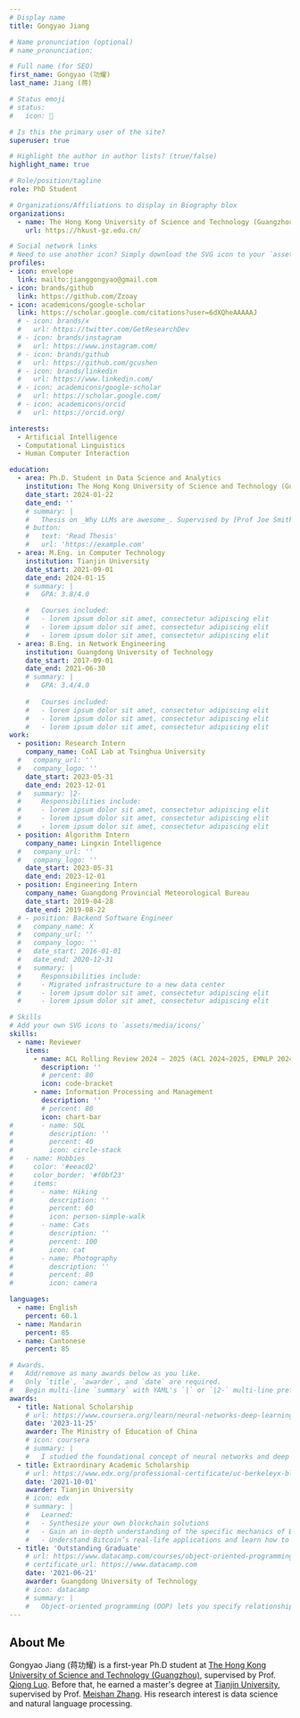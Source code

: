 ```yaml
---
# Display name
title: Gongyao Jiang

# Name pronunciation (optional)
# name_pronunciation: 

# Full name (for SEO)
first_name: Gongyao (功耀)
last_name: Jiang (蒋)

# Status emoji
# status:
#   icon: 🐍

# Is this the primary user of the site?
superuser: true

# Highlight the author in author lists? (true/false)
highlight_name: true

# Role/position/tagline
role: PhD Student

# Organizations/Affiliations to display in Biography blox
organizations:
  - name: The Hong Kong University of Science and Technology (Guangzhou)
    url: https://hkust-gz.edu.cn/

# Social network links
# Need to use another icon? Simply download the SVG icon to your `assets/media/icons/` folder.
profiles:
- icon: envelope
  link: mailto:jianggongyao@gmail.com
- icon: brands/github
  link: https://github.com/Zzoay
- icon: academicons/google-scholar
  link: https://scholar.google.com/citations?user=6dXQheAAAAAJ
  # - icon: brands/x
  #   url: https://twitter.com/GetResearchDev
  # - icon: brands/instagram
  #   url: https://www.instagram.com/
  # - icon: brands/github
  #   url: https://github.com/gcushen
  # - icon: brands/linkedin
  #   url: https://www.linkedin.com/
  # - icon: academicons/google-scholar
  #   url: https://scholar.google.com/
  # - icon: academicons/orcid
  #   url: https://orcid.org/

interests:
  - Artificial Intelligence
  - Computational Linguistics
  - Human Computer Interaction

education:
  - area: Ph.D. Student in Data Science and Analytics
    institution: The Hong Kong University of Science and Technology (Guangzhou)
    date_start: 2024-01-22
    date_end: ''
    # summary: |
    #   Thesis on _Why LLMs are awesome_. Supervised by [Prof Joe Smith](https://example.com). Presented papers at 5 IEEE conferences with the contributions being published in 2 Springer journals.
    # button:
    #   text: 'Read Thesis'
    #   url: 'https://example.com'
  - area: M.Eng. in Computer Technology
    institution: Tianjin University
    date_start: 2021-09-01
    date_end: 2024-01-15
    # summary: |
    #   GPA: 3.8/4.0

    #   Courses included:
    #   - lorem ipsum dolor sit amet, consectetur adipiscing elit
    #   - lorem ipsum dolor sit amet, consectetur adipiscing elit
    #   - lorem ipsum dolor sit amet, consectetur adipiscing elit
  - area: B.Eng. in Network Engineering
    institution: Guangdong University of Technology
    date_start: 2017-09-01
    date_end: 2021-06-30
    # summary: |
    #   GPA: 3.4/4.0
      
    #   Courses included:
    #   - lorem ipsum dolor sit amet, consectetur adipiscing elit
    #   - lorem ipsum dolor sit amet, consectetur adipiscing elit
    #   - lorem ipsum dolor sit amet, consectetur adipiscing elit
work:
  - position: Research Intern
    company_name: CoAI Lab at Tsinghua University
  #   company_url: ''
  #   company_logo: ''
    date_start: 2023-05-31
    date_end: 2023-12-01
  #   summary: |2-
  #     Responsibilities include:
  #     - lorem ipsum dolor sit amet, consectetur adipiscing elit
  #     - lorem ipsum dolor sit amet, consectetur adipiscing elit
  #     - lorem ipsum dolor sit amet, consectetur adipiscing elit
  - position: Algorithm Intern
    company_name: Lingxin Intelligence
  #   company_url: ''
  #   company_logo: ''
    date_start: 2023-05-31
    date_end: 2023-12-01
  - position: Engineering Intern
    company_name: Guangdong Provincial Meteorological Bureau
    date_start: 2019-04-28
    date_end: 2019-08-22
  # - position: Backend Software Engineer
  #   company_name: X
  #   company_url: ''
  #   company_logo: ''
  #   date_start: 2016-01-01
  #   date_end: 2020-12-31
  #   summary: |
  #     Responsibilities include:
  #     - Migrated infrastructure to a new data center
  #     - lorem ipsum dolor sit amet, consectetur adipiscing elit
  #     - lorem ipsum dolor sit amet, consectetur adipiscing elit

# Skills
# Add your own SVG icons to `assets/media/icons/`
skills:
  - name: Reviewer
    items:
      - name: ACL Rolling Review 2024 ~ 2025 (ACL 2024~2025, EMNLP 2024, NAACL 2025)
        description: ''
        # percent: 80
        icon: code-bracket
      - name: Information Processing and Management
        description: ''
        # percent: 80
        icon: chart-bar
#       - name: SQL
#         description: ''
#         percent: 40
#         icon: circle-stack
#   - name: Hobbies
#     color: '#eeac02'
#     color_border: '#f0bf23'
#     items:
#       - name: Hiking
#         description: ''
#         percent: 60
#         icon: person-simple-walk
#       - name: Cats
#         description: ''
#         percent: 100
#         icon: cat
#       - name: Photography
#         description: ''
#         percent: 80
#         icon: camera

languages:
  - name: English
    percent: 60.1
  - name: Mandarin
    percent: 85  
  - name: Cantonese
    percent: 85

# Awards.
#   Add/remove as many awards below as you like.
#   Only `title`, `awarder`, and `date` are required.
#   Begin multi-line `summary` with YAML's `|` or `|2-` multi-line prefix and indent 2 spaces below.
awards:
  - title: National Scholarship
    # url: https://www.coursera.org/learn/neural-networks-deep-learning
    date: '2023-11-25'
    awarder: The Ministry of Education of China
    # icon: coursera
    # summary: |
    #   I studied the foundational concept of neural networks and deep learning. By the end, I was familiar with the significant technological trends driving the rise of deep learning; build, train, and apply fully connected deep neural networks; implement efficient (vectorized) neural networks; identify key parameters in a neural network’s architecture; and apply deep learning to your own applications.
  - title: Extraordinary Academic Scholarship
    # url: https://www.edx.org/professional-certificate/uc-berkeleyx-blockchain-fundamentals
    date: '2021-10-01'
    awarder: Tianjin University
    # icon: edx
    # summary: |
    #   Learned:
    #   - Synthesize your own blockchain solutions
    #   - Gain an in-depth understanding of the specific mechanics of Bitcoin
    #   - Understand Bitcoin’s real-life applications and learn how to attack and destroy Bitcoin, Ethereum, smart contracts and Dapps, and alternatives to Bitcoin’s Proof-of-Work consensus algorithm
  - title: 'Outstanding Graduate'
    # url: https://www.datacamp.com/courses/object-oriented-programming-with-s3-and-r6-in-r
    # certificate_url: https://www.datacamp.com
    date: '2021-06-21'
    awarder: Guangdong University of Technology
    # icon: datacamp
    # summary: |
    #   Object-oriented programming (OOP) lets you specify relationships between functions and the objects that they can act on, helping you manage complexity in your code. This is an intermediate level course, providing an introduction to OOP, using the S3 and R6 systems. S3 is a great day-to-day R programming tool that simplifies some of the functions that you write. R6 is especially useful for industry-specific analyses, working with web APIs, and building GUIs.
---
```


## About Me

Gongyao Jiang (蒋功耀) is a first-year Ph.D student at [The Hong Kong University of Science and Technology (Guangzhou)](https://www.hkust-gz.edu.cn/), supervised by Prof. [Qiong Luo](https://www.cse.ust.hk/~luo/). Before that, he earned a master's degree at [Tianjin University](http://www.tju.edu.cn/), supervised by Prof. [Meishan Zhang](https://zhangmeishan.github.io/). His research interest is data science and natural language processing. 
